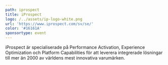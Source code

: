 ```yaml
---
path: iprospect
title: iProspect
logo: /../assets/ip-logo-white.png
url: 'https://www.iprospect.com/sv/se/'
color: '#16161A'
sponsortype: event
---
```

iProspect är specialiserade på Performance Activation, Experience Optimization och Platform Capabilities för att leverera integrerade lösningar till mer än 2000 av världens mest innovativa varumärken.
